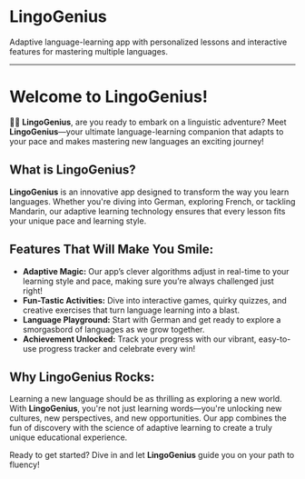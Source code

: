 # LingoGenius
Adaptive language-learning app with personalized lessons and interactive features for mastering multiple languages.


-----------------------

# Welcome to **LingoGenius**!

🚀✨ **LingoGenius**, are you ready to embark on a linguistic adventure? Meet **LingoGenius**—your ultimate language-learning companion that adapts to your pace and makes mastering new languages an exciting journey!

## What is LingoGenius?

**LingoGenius** is an innovative app designed to transform the way you learn languages. Whether you're diving into German, exploring French, or tackling Mandarin, our adaptive learning technology ensures that every lesson fits your unique pace and learning style. 

## Features That Will Make You Smile:

- **Adaptive Magic:** Our app’s clever algorithms adjust in real-time to your learning style and pace, making sure you’re always challenged just right!
- **Fun-Tastic Activities:** Dive into interactive games, quirky quizzes, and creative exercises that turn language learning into a blast.
- **Language Playground:** Start with German and get ready to explore a smorgasbord of languages as we grow together.
- **Achievement Unlocked:** Track your progress with our vibrant, easy-to-use progress tracker and celebrate every win!

## Why LingoGenius Rocks:

Learning a new language should be as thrilling as exploring a new world. With **LingoGenius**, you're not just learning words—you're unlocking new cultures, new perspectives, and new opportunities. Our app combines the fun of discovery with the science of adaptive learning to create a truly unique educational experience.

Ready to get started? Dive in and let **LingoGenius** guide you on your path to fluency!



